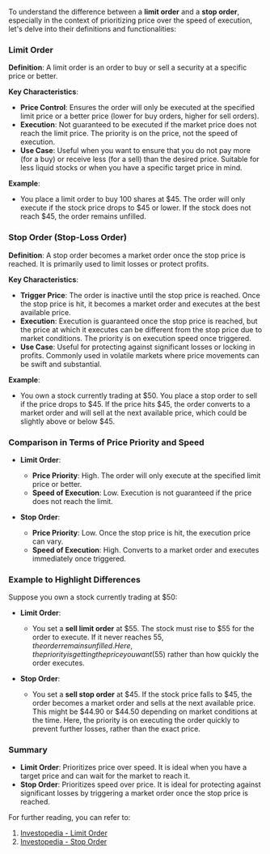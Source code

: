 To understand the difference between a **limit order** and a **stop order**, especially in the context of prioritizing price over the speed of execution, let's delve into their definitions and functionalities:

### Limit Order

**Definition**: A limit order is an order to buy or sell a security at a specific price or better.

**Key Characteristics**:
- **Price Control**: Ensures the order will only be executed at the specified limit price or a better price (lower for buy orders, higher for sell orders).
- **Execution**: Not guaranteed to be executed if the market price does not reach the limit price. The priority is on the price, not the speed of execution.
- **Use Case**: Useful when you want to ensure that you do not pay more (for a buy) or receive less (for a sell) than the desired price. Suitable for less liquid stocks or when you have a specific target price in mind.

**Example**:
- You place a limit order to buy 100 shares at $45. The order will only execute if the stock price drops to $45 or lower. If the stock does not reach $45, the order remains unfilled.

### Stop Order (Stop-Loss Order)

**Definition**: A stop order becomes a market order once the stop price is reached. It is primarily used to limit losses or protect profits.

**Key Characteristics**:
- **Trigger Price**: The order is inactive until the stop price is reached. Once the stop price is hit, it becomes a market order and executes at the best available price.
- **Execution**: Execution is guaranteed once the stop price is reached, but the price at which it executes can be different from the stop price due to market conditions. The priority is on execution speed once triggered.
- **Use Case**: Useful for protecting against significant losses or locking in profits. Commonly used in volatile markets where price movements can be swift and substantial.

**Example**:
- You own a stock currently trading at $50. You place a stop order to sell if the price drops to $45. If the price hits $45, the order converts to a market order and will sell at the next available price, which could be slightly above or below $45.

### Comparison in Terms of Price Priority and Speed

- **Limit Order**: 
  - **Price Priority**: High. The order will only execute at the specified limit price or better.
  - **Speed of Execution**: Low. Execution is not guaranteed if the price does not reach the limit.

- **Stop Order**: 
  - **Price Priority**: Low. Once the stop price is hit, the execution price can vary.
  - **Speed of Execution**: High. Converts to a market order and executes immediately once triggered.

### Example to Highlight Differences

Suppose you own a stock currently trading at $50:
- **Limit Order**:
  - You set a **sell limit order** at $55. The stock must rise to $55 for the order to execute. If it never reaches $55, the order remains unfilled. Here, the priority is getting the price you want ($55) rather than how quickly the order executes.

- **Stop Order**:
  - You set a **sell stop order** at $45. If the stock price falls to $45, the order becomes a market order and sells at the next available price. This might be $44.90 or $44.50 depending on market conditions at the time. Here, the priority is on executing the order quickly to prevent further losses, rather than the exact price.

### Summary

- **Limit Order**: Prioritizes price over speed. It is ideal when you have a target price and can wait for the market to reach it.
- **Stop Order**: Prioritizes speed over price. It is ideal for protecting against significant losses by triggering a market order once the stop price is reached.

For further reading, you can refer to:
1. [Investopedia - Limit Order](https://www.investopedia.com/terms/l/limitorder.asp)
2. [Investopedia - Stop Order](https://www.investopedia.com/terms/s/stoporder.asp)

